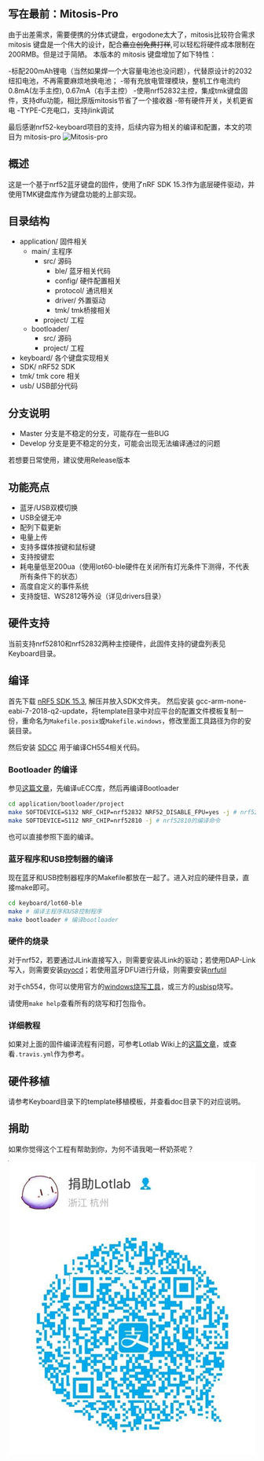 ## 写在最前：Mitosis-Pro

由于出差需求，需要便携的分体式键盘，ergodone太大了，mitosis比较符合需求
mitosis 键盘是一个伟大的设计，配合<s>嘉立创免费打样</s>,可以轻松将硬件成本限制在200RMB。但是过于简陋。
本版本的 mitosis 键盘增加了如下特性：

-标配200mAh锂电（当然如果焊一个大容量电池也没问题），代替原设计的2032纽扣电池，不再需要麻烦地换电池；
-带有充放电管理模块，整机工作电流约0.8mA(左手主控), 0.67mA（右手主控）
-使用nrf52832主控，集成tmk键盘固件，支持dfu功能，相比原版mitosis节省了一个接收器
-带有硬件开关，关机更省电
-TYPE-C充电口，支持jlink调试

最后感谢nrf52-keyboard项目的支持，后续内容为相关的编译和配置，本文的项目为 mitosis-pro
![Mitosis-pro](https://github.com/Lisltria/nrf52-mitosis-pro/blob/Mitosis-Pip-Master-dev/mitosis.jpg)

## 概述
这是一个基于nrf52蓝牙键盘的固件，使用了nRF SDK 15.3作为底层硬件驱动，并使用TMK键盘库作为键盘功能的上部实现。

## 目录结构
- application/ 固件相关
  - main/ 主程序
    - src/ 源码
      - ble/ 蓝牙相关代码
      - config/ 硬件配置相关
      - protocol/ 通讯相关
      - driver/ 外置驱动
      - tmk/ tmk桥接相关
    - project/ 工程
  - bootloader/ 
    - src/ 源码
    - project/ 工程
- keyboard/ 各个键盘实现相关
- SDK/ nRF52 SDK
- tmk/ tmk core 相关
- usb/ USB部分代码

## 分支说明

- Master 分支是不稳定的分支，可能存在一些BUG
- Develop 分支是更不稳定的分支，可能会出现无法编译通过的问题

若想要日常使用，建议使用Release版本

## 功能亮点

- 蓝牙/USB双模切换
- USB全键无冲
- 配列下载更新
- 电量上传
- 支持多媒体按键和鼠标键
- 支持按键宏
- 耗电量低至200ua（使用lot60-ble硬件在关闭所有灯光条件下测得，不代表所有条件下的状态）
- 高度自定义的事件系统
- 支持旋钮、WS2812等外设（详见drivers目录）

## 硬件支持

当前支持nrf52810和nrf52832两种主控硬件，此固件支持的键盘列表见Keyboard目录。

## 编译

首先下载 [nRF5 SDK 15.3](https://www.nordicsemi.com/Software-and-Tools/Software/nRF5-SDK/Download#infotabs), 解压并放入SDK文件夹。
然后安装 gcc-arm-none-eabi-7-2018-q2-update，将template目录中对应平台的配置文件模板复制一份，重命名为`Makefile.posix`或`Makefile.windows`，修改里面工具路径为你的安装目录。

然后安装 [SDCC](http://sdcc.sourceforge.net/) 用于编译CH554相关代码。

### Bootloader 的编译
参见[这篇文章](https://devzone.nordicsemi.com/b/blog/posts/getting-started-with-nordics-secure-dfu-bootloader)，先编译uECC库，然后再编译Bootloader

```bash
cd application/bootloader/project
make SOFTDEVICE=S132 NRF_CHIP=nrf52832 NRF52_DISABLE_FPU=yes -j # nrf52832的编译命令
make SOFTDEVICE=S112 NRF_CHIP=nrf52810 -j # nrf52810的编译命令
```
也可以直接参照下面的编译。

### 蓝牙程序和USB控制器的编译
现在蓝牙和USB控制器程序的Makefile都放在一起了。进入对应的硬件目录，直接make即可。

```bash
cd keyboard/lot60-ble
make # 编译主程序和USB控制程序
make bootloader # 编译bootloader
```

### 硬件的烧录

对于nrf52，若要通过JLink直接写入，则需要安装JLink的驱动；若使用DAP-Link写入，则需要安装[pyocd](https://github.com/mbedmicro/pyOCD)；若使用蓝牙DFU进行升级，则需要安装[nrfutil](https://github.com/NordicSemiconductor/pc-nrfutil/)

对于ch554，你可以使用官方的[windows烧写工具](http://www.wch.cn/downloads/WCHISPTool_Setup_exe.html)，或三方的[usbisp](https://github.com/rgwan/librech551)烧写。

请使用`make help`查看所有的烧写和打包指令。

### 详细教程

如果对上面的固件编译流程有问题，可参考Lotlab Wiki上的[这篇文章](https://wiki.lotlab.org/ble/upgrade.html)，或查看`.travis.yml`作为参考。

## 硬件移植
请参考Keyboard目录下的template移植模板，并查看doc目录下的对应说明。

## 捐助

如果你觉得这个工程有帮助到你，为何不请我喝一杯奶茶呢？

![支付宝二维码 donate@lotlab.org](https://raw.githubusercontent.com/Lotlab/mcsgyz/gh-pages/pic/alipay.jpg)
